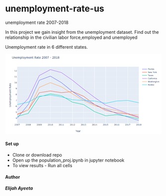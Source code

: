 # unemployment-rate-us

unemployment rate 2007-2018

In this project we gain insight from the unemployment dataset. Find out the relationship in the civilian labor force,employed and unemployed

Unemployment rate in 6 different states. 

![alt text](https://github.com/Ayeeta/unemployment-us/blob/master/img/img.png)

#### Set up
* Clone or download repo
* Open up the population_proj.ipynb in jupyter notebook
* To view results - Run all cells

#### Author

##### Elijah Ayeeta
